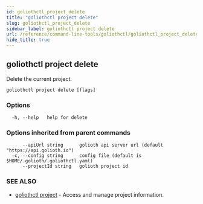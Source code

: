 ```yaml
---
id: goliothctl_project_delete
title: "goliothctl project delete"
slug: goliothctl_project_delete
sidebar_label: goliothctl project delete
url: /reference/command-line-tools/goliothctl/goliothctl_project_delete/
hide_title: true
---
```

## goliothctl project delete

Delete the current project.

```
goliothctl project delete [flags]
```

### Options

```
  -h, --help   help for delete
```

### Options inherited from parent commands

```
      --apiUrl string      golioth api server url (default "https://api.golioth.io")
  -c, --config string      config file (default is $HOME/.golioth/.goliothctl.yaml)
      --projectId string   golioth project id
```

### SEE ALSO

* [goliothctl project](/reference/command-line-tools/goliothctl/goliothctl_project)	 - Access and manage project information.

